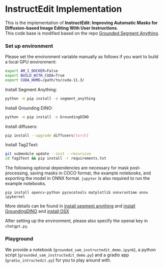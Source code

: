 # InstructEdit Implementation

This is the implementation of **InstructEdit: Improving Automatic Masks for Diffusion-based Image Editing With User Instructions**.<br> 
This code base is modified based on the repo [Grounded Segment Anything](https://github.com/IDEA-Research/Grounded-Segment-Anything). 

### Set up environment
Please set the environment variable manually as follows if you want to build a local GPU environment:
```bash
export AM_I_DOCKER=False
export BUILD_WITH_CUDA=True
export CUDA_HOME=/path/to/cuda-11.3/
```

Install Segment Anything:

```bash
python -m pip install -e segment_anything
```

Install Grounding DINO:

```bash
python -m pip install -e GroundingDINO
```

Install diffusers:

```bash
pip install --upgrade diffusers[torch]
```

Install Tag2Text:

```bash
git submodule update --init --recursive
cd Tag2Text && pip install -r requirements.txt
```

The following optional dependencies are necessary for mask post-processing, saving masks in COCO format, the example notebooks, and exporting the model in ONNX format. `jupyter` is also required to run the example notebooks.

```
pip install opencv-python pycocotools matplotlib onnxruntime onnx ipykernel
```

More details can be found in [install segment anything](https://github.com/facebookresearch/segment-anything#installation) and [install GroundingDINO](https://github.com/IDEA-Research/GroundingDINO#install) and [install OSX](https://github.com/IDEA-Research/OSX)

After setting up the environment, please also specify the openai key in `chatgpt.py`.

### Playground
We provide a notebook (`grounded_sam_instructedit_demo.ipynb`), a python script (`grounded_sam_instructedit_demo.py`) and a gradio app (`gradio_intructedit.py`) for you to play around with.
